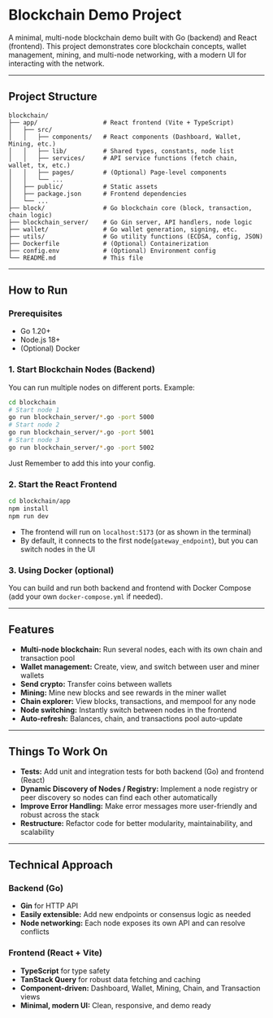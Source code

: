 # Blockchain Demo Project

A minimal, multi-node blockchain demo built with Go (backend) and React (frontend). This project demonstrates core blockchain concepts, wallet management, mining, and multi-node networking, with a modern UI for interacting with the network.

---

## Project Structure

```
blockchain/
├── app/                  # React frontend (Vite + TypeScript)
│   ├── src/
│   │   ├── components/   # React components (Dashboard, Wallet, Mining, etc.)
│   │   ├── lib/          # Shared types, constants, node list
│   │   ├── services/     # API service functions (fetch chain, wallet, tx, etc.)
│   │   ├── pages/        # (Optional) Page-level components
│   │   └── ...
│   ├── public/           # Static assets
│   ├── package.json      # Frontend dependencies
│   └── ...
├── block/                # Go blockchain core (block, transaction, chain logic)
├── blockchain_server/    # Go Gin server, API handlers, node logic
├── wallet/               # Go wallet generation, signing, etc.
├── utils/                # Go utility functions (ECDSA, config, JSON)
├── Dockerfile            # (Optional) Containerization
├── config.env            # (Optional) Environment config
└── README.md             # This file
```

---

## How to Run

### Prerequisites

-   Go 1.20+
-   Node.js 18+
-   (Optional) Docker

### 1. Start Blockchain Nodes (Backend)

You can run multiple nodes on different ports. Example:

```bash
cd blockchain
# Start node 1
go run blockchain_server/*.go -port 5000
# Start node 2
go run blockchain_server/*.go -port 5001
# Start node 3
go run blockchain_server/*.go -port 5002
```

Just Remember to add this into your config.

### 2. Start the React Frontend

```bash
cd blockchain/app
npm install
npm run dev
```

-   The frontend will run on `localhost:5173` (or as shown in the terminal)
-   By default, it connects to the first node(`gateway_endpoint`), but you can switch nodes in the UI

### 3. Using Docker (optional)

You can build and run both backend and frontend with Docker Compose (add your own `docker-compose.yml` if needed).

---

## Features

-   **Multi-node blockchain:** Run several nodes, each with its own chain and transaction pool
-   **Wallet management:** Create, view, and switch between user and miner wallets
-   **Send crypto:** Transfer coins between wallets
-   **Mining:** Mine new blocks and see rewards in the miner wallet
-   **Chain explorer:** View blocks, transactions, and mempool for any node
-   **Node switching:** Instantly switch between nodes in the frontend
-   **Auto-refresh:** Balances, chain, and transactions pool auto-update

---

## Things To Work On

-   **Tests:** Add unit and integration tests for both backend (Go) and frontend (React)
-   **Dynamic Discovery of Nodes / Registry:** Implement a node registry or peer discovery so nodes can find each other automatically
-   **Improve Error Handling:** Make error messages more user-friendly and robust across the stack
-   **Restructure:** Refactor code for better modularity, maintainability, and scalability

---

## Technical Approach

### Backend (Go)

-   **Gin** for HTTP API
-   **Easily extensible:** Add new endpoints or consensus logic as needed
-   **Node networking:** Each node exposes its own API and can resolve conflicts

### Frontend (React + Vite)

-   **TypeScript** for type safety
-   **TanStack Query** for robust data fetching and caching
-   **Component-driven:** Dashboard, Wallet, Mining, Chain, and Transaction views
-   **Minimal, modern UI:** Clean, responsive, and demo ready
